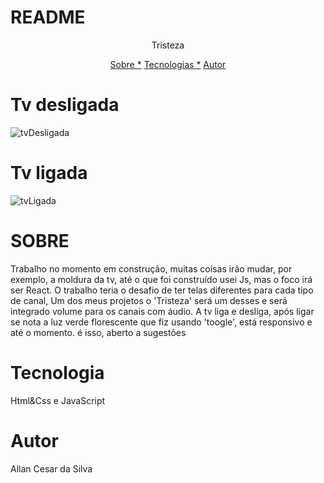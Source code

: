 # README

<p align="center"> Tristeza</p>

<p align="center">
<a href="#sobre">Sobre *</a>
<a href="#tecnologia">Tecnologias *</a>
<a href="#autor">Autor</a>
</p>


# Tv desligada 



![tvDesligada](https://user-images.githubusercontent.com/63480432/178086993-030378a8-ca88-4878-9a77-56815db39d20.png)



# Tv ligada


![tvLigada](https://user-images.githubusercontent.com/63480432/178086996-f946cc8e-4869-4a01-b9b8-ebfbe02a02a2.png)


# SOBRE 

<p>Trabalho no momento em construção, muitas coisas irão mudar, por exemplo, a moldura da tv, até o que foi construído usei Js, mas o foco
irá ser React. O trabalho teria o desafio de ter telas diferentes para cada tipo de canal, Um dos meus projetos o 'Tristeza' será um desses e
será integrado volume para os canais com áudio. A tv liga e desliga, após ligar se nota a luz verde florescente que fiz usando 'toogle', está responsivo e até o momento.
é isso, aberto a sugestões</p>




# Tecnologia



Html&Css e JavaScript

# Autor

Allan Cesar da Silva
